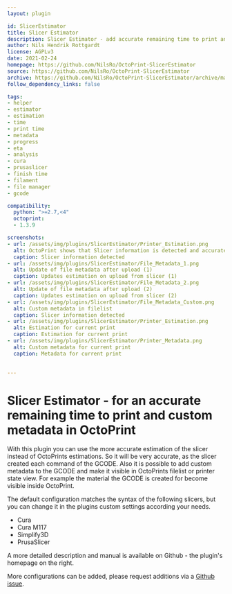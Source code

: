```yaml
---
layout: plugin

id: SlicerEstimator
title: Slicer Estimator
description: Slicer Estimator - add accurate remaining time to print and other custom metadata to OctoPrint
author: Nils Hendrik Rottgardt
license: AGPLv3
date: 2021-02-24
homepage: https://github.com/NilsRo/OctoPrint-SlicerEstimator
source: https://github.com/NilsRo/OctoPrint-SlicerEstimator
archive: https://github.com/NilsRo/OctoPrint-SlicerEstimator/archive/master.zip
follow_dependency_links: false

tags:
- helper
- estimator
- estimation
- time
- print time
- metadata
- progress
- eta
- analysis
- cura
- prusaslicer
- finish time
- filament
- file manager
- gcode

compatibility:
  python: ">=2.7,<4"
  octoprint:
  - 1.3.9

screenshots:
- url: /assets/img/plugins/SlicerEstimator/Printer_Estimation.png
  alt: OctoPrint shows that Slicer information is detected and accurate
  caption: Slicer information detected
- url: /assets/img/plugins/SlicerEstimator/File_Metadata_1.png
  alt: Update of file metadata after upload (1)
  caption: Updates estimation on upload from slicer (1)
- url: /assets/img/plugins/SlicerEstimator/File_Metadata_2.png
  alt: Update of file metadata after upload (2)
  caption: Updates estimation on upload from slicer (2)
- url: /assets/img/plugins/SlicerEstimator/File_Metadata_Custom.png
  alt: Custom metadata in filelist
  caption: Slicer information detected
- url: /assets/img/plugins/SlicerEstimator/Printer_Estimation.png
  alt: Estimation for current print
  caption: Estimation for current print
- url: /assets/img/plugins/SlicerEstimator/Printer_Metadata.png
  alt: Custom metadata for current print
  caption: Metadata for current print

  
---
```


# Slicer Estimator - for an accurate remaining time to print and custom metadata in OctoPrint
With this plugin you can use the more accurate estimation of the slicer instead of OctoPrints estimations. So it will be very accurate, as the slicer created each command of the GCODE.
Also it is possible to add custom metadata to the GCODE and make it visible in OctoPrints filelist or printer state view. For example the material the GCODE is created for become visible inside OctoPrint.

The default configuration matches the syntax of the following slicers, but you can change it in the plugins custom settings according your needs.

* Cura
* Cura M117
* Simplify3D
* PrusaSlicer


A more detailed description and manual is available on Github - the plugin's homepage on the right.


More configurations can be added, please request additions via a [Github issue](https://github.com/NilsRo/OctoPrint-SlicerEstimator/issues).